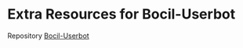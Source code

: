 # Extra Resources for Bocil-Userbot
Repository [Bocil-Userbot](https://github.com/BociLSwee7/Bocil-Userbot)
